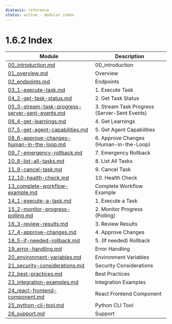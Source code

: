 ```yaml
---
diataxis: reference
status: active - modular index
---
```


# 1.6.2 Index

| Module | Description |
|--------|-------------|
| [00_introduction.md](00_introduction.md) | 00_introduction |
| [01_overview.md](01_overview.md) | Overview |
| [02_endpoints.md](02_endpoints.md) | Endpoints |
| [03_1-execute-task.md](03_1-execute-task.md) | 1. Execute Task |
| [04_2-get-task-status.md](04_2-get-task-status.md) | 2. Get Task Status |
| [05_3-stream-task-progress-server-sent-events.md](05_3-stream-task-progress-server-sent-events.md) | 3. Stream Task Progress (Server-Sent Events) |
| [06_4-get-learnings.md](06_4-get-learnings.md) | 4. Get Learnings |
| [07_5-get-agent-capabilities.md](07_5-get-agent-capabilities.md) | 5. Get Agent Capabilities |
| [08_6-approve-changes-human-in-the-loop.md](08_6-approve-changes-human-in-the-loop.md) | 6. Approve Changes (Human-in-the-Loop) |
| [09_7-emergency-rollback.md](09_7-emergency-rollback.md) | 7. Emergency Rollback |
| [10_8-list-all-tasks.md](10_8-list-all-tasks.md) | 8. List All Tasks |
| [11_9-cancel-task.md](11_9-cancel-task.md) | 9. Cancel Task |
| [12_10-health-check.md](12_10-health-check.md) | 10. Health Check |
| [13_complete-workflow-example.md](13_complete-workflow-example.md) | Complete Workflow Example |
| [14_1-execute-a-task.md](14_1-execute-a-task.md) | 1. Execute a Task |
| [15_2-monitor-progress-polling.md](15_2-monitor-progress-polling.md) | 2. Monitor Progress (Polling) |
| [16_3-review-results.md](16_3-review-results.md) | 3. Review Results |
| [17_4-approve-changes.md](17_4-approve-changes.md) | 4. Approve Changes |
| [18_5-if-needed-rollback.md](18_5-if-needed-rollback.md) | 5. (If needed) Rollback |
| [19_error-handling.md](19_error-handling.md) | Error Handling |
| [20_environment-variables.md](20_environment-variables.md) | Environment Variables |
| [21_security-considerations.md](21_security-considerations.md) | Security Considerations |
| [22_best-practices.md](22_best-practices.md) | Best Practices |
| [23_integration-examples.md](23_integration-examples.md) | Integration Examples |
| [24_react-frontend-component.md](24_react-frontend-component.md) | React Frontend Component |
| [25_python-cli-tool.md](25_python-cli-tool.md) | Python CLI Tool |
| [26_support.md](26_support.md) | Support |
